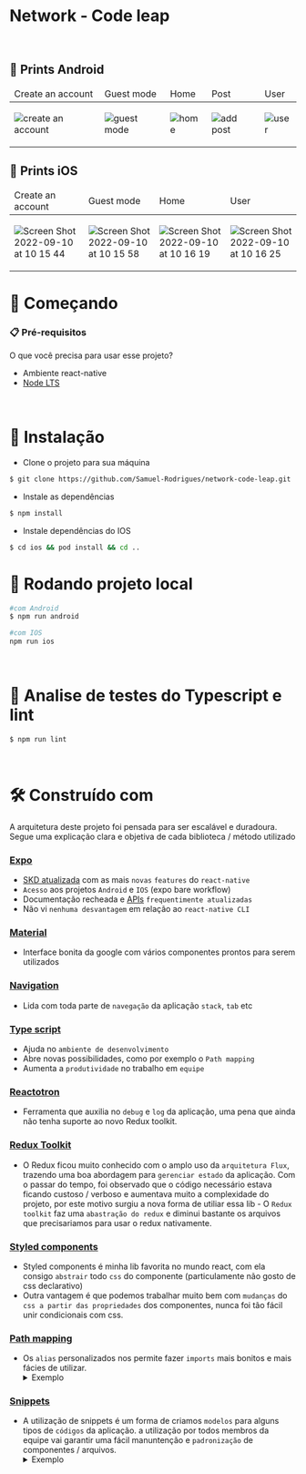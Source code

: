 # Network - Code leap

<br/>

## 🤖 Prints Android
<table>
  <thead><tr><td>Create an account</td><td>Guest mode</td><td>Home</td><td>Post</td><td>User</td></tr></thead>
  <tbody>
  <tr>
<td>

![create an account](https://user-images.githubusercontent.com/28707053/189486143-3b036334-9864-4982-bd40-b8005d462101.png)
</td>
<td>

![guest mode](https://user-images.githubusercontent.com/28707053/189486184-66c4d689-dcbe-4434-a122-e31d6237ecd7.png)
</td>
<td>

![home](https://user-images.githubusercontent.com/28707053/189486207-713ac363-cf01-4735-a0ab-3aca7b48b61a.png)
</td>
<td>

![add post](https://user-images.githubusercontent.com/28707053/189486437-4e45c320-45b2-4dc3-8d2f-9c3625404d72.png)
</td>
<td>

![user](https://user-images.githubusercontent.com/28707053/189486306-0bb3c615-661f-49d5-9b22-46d8ae306c83.png)
</td>
    </tr>
  </tbody>
</table>

## 📱 Prints iOS

<table>
  <thead><tr><td>Create an account</td><td>Guest mode</td><td>Home</td><td>User</td></tr></thead>
  <tbody>
  <tr>
<td>

![Screen Shot 2022-09-10 at 10 15 44](https://user-images.githubusercontent.com/28707053/189486371-ff822a43-cfbc-4f0e-8807-f2f4b20a6b09.png)
</td>
<td>

![Screen Shot 2022-09-10 at 10 15 58](https://user-images.githubusercontent.com/28707053/189486387-f99b7d1e-126a-4b77-ac96-91a9f23996f3.png)
</td>
<td>

![Screen Shot 2022-09-10 at 10 16 19](https://user-images.githubusercontent.com/28707053/189486399-9f05e6ed-1013-4311-8e7a-4ada6ec95b2c.png)
</td>
<td>

![Screen Shot 2022-09-10 at 10 16 25](https://user-images.githubusercontent.com/28707053/189486404-8257825e-eaad-40f2-bffe-09fb728bb52e.png)
</td>
    </tr>
  </tbody>
</table>

# 🚀 Começando

### 📋 Pré-requisitos

O que você precisa para usar esse projeto?

- Ambiente react-native
- [Node LTS](https://nodejs.org/en/)

<br/>

# 🔧 Instalação

- Clone o projeto para sua máquina

```bash
$ git clone https://github.com/Samuel-Rodrigues/network-code-leap.git
```

- Instale as dependências

```bash
$ npm install
```

- Instale dependências do IOS

```bash
$ cd ios && pod install && cd ..
```

# 🔧 Rodando projeto local

```bash
#com Android
$ npm run android

#com IOS
npm run ios
```

<br/>

# 🔩 Analise de testes do Typescript e lint

```bash
$ npm run lint
```

<br/>

# 🛠️ Construído com

A arquitetura deste projeto foi pensada para ser escalável e duradoura. Segue uma explicação clara e objetiva de cada biblioteca / método utilizado

### [Expo](https://docs.expo.dev/)

- [SKD atualizada](https://docs.expo.dev/development/compatibility/) com as mais `novas` `features` do `react-native`
- `Acesso` aos projetos `Android` e `IOS` (expo bare workflow)
- Documentação recheada e [APIs](https://docs.expo.dev/versions/latest/) `frequentimente atualizadas`
- Não vi `nenhuma desvantagem` em relação ao `react-native CLI`

### [Material](https://www.react-native-material.com/docs/getting-started)

- Interface bonita da google com vários componentes prontos para serem utilizados

### [Navigation](https://reactnavigation.org/docs/getting-started/)

- Lida com toda parte de `navegação` da aplicação `stack`, `tab` etc

### [Type script](https://reactnative.dev/docs/typescript)

- Ajuda no `ambiente de desenvolvimento`
- Abre novas possibilidades, como por exemplo o `Path mapping`
- Aumenta a `produtividade` no trabalho em `equipe`

### [Reactotron](https://github.com/infinitered/reactotron)

- Ferramenta que auxilia no `debug` e `log` da aplicação, uma pena que ainda não tenha suporte ao novo Redux toolkit.

### [Redux Toolkit](https://redux-toolkit.js.org/)

- O Redux ficou muito conhecido com o amplo uso da `arquitetura Flux`, trazendo uma boa abordagem para `gerenciar estado` da aplicação. Com o passar do tempo, foi observado que o código necessário estava ficando custoso / verboso e aumentava muito a complexidade do projeto, por este motivo surgiu a nova forma de utiliar essa lib - O `Redux toolkit` faz uma `abastração do redux` e diminui bastante os arquivos que precisariamos para usar o redux nativamente.

### [Styled components](https://styled-components.com/)

- Styled components é minha lib favorita no mundo react, com ela consigo `abstrair` todo `css` do componente (particulamente não gosto de css declarativo)
- Outra vantagem é que podemos trabalhar muito bem com `mudanças` do `css a partir das propriedades` dos componentes, nunca foi tão fácil unir condicionais com css.

### [Path mapping](https://reactnative.dev/docs/typescript)

- Os `alias` personalizados nos permite fazer `imports` mais bonitos e mais fácies de utilizar.
  <details><summary>Exemplo</summary>
  <img width="676" alt="image" src="https://user-images.githubusercontent.com/28707053/187322870-83d0f2b5-c6ed-40a7-9829-dafd46971b0a.png">
</details>

### [Snippets](https://code.visualstudio.com/docs/editor/userdefinedsnippets)

- A utilização de snippets é um forma de criamos `modelos` para alguns tipos de `códigos` da aplicação. a utilização por todos membros da equipe vai garantir uma fácil manuntenção e `padronização` de componentes / arquivos.
  <details><summary>Exemplo</summary>
  <img width="838" alt="image" src="https://user-images.githubusercontent.com/28707053/187322906-bda63546-9dd2-441c-bea1-054e45d59ff0.png">
</details>



